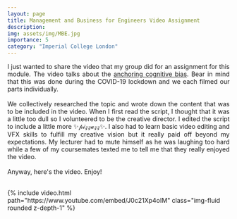 ```yaml
---
layout: page
title: Management and Business for Engineers Video Assignment
description: 
img: assets/img/MBE.jpg
importance: 5
category: "Imperial College London"
---
```

<p style="text-align: justify">
I just wanted to share the video that my group did for an assignment for this module. The video talks about the <a href="https://en.wikipedia.org/wiki/Anchoring_(cognitive_bias)">anchoring cognitive bias</a>. Bear in mind that this was done during the COVID-19 lockdown and we each filmed our parts individually.
<br><br>
We collectively researched the topic and wrote down the content that was to be included in the video. When I first read the script, I thought that it was a little too dull so I volunteered to be the creative director. I edited the script to include a little more ✨𝓅𝒾𝓏𝓏𝒶𝓏𝓏✨. I also had to learn basic video editing and VFX skills to fulfill my creative vision but it really paid off beyond my expectations. My lecturer had to mute himself as he was laughing too hard while a few of my coursemates texted me to tell me that they really enjoyed the video.
<br><br>
Anyway, here's the video. Enjoy!
<br><br>
</p>

<div class="row justify-content-center">
    <div class="col-">
        {% include video.html path="https://www.youtube.com/embed/J0c21Xp4oIM" class="img-fluid rounded z-depth-1" %} 
    </div>
</div>